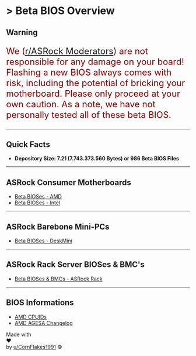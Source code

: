 # > Beta BIOS Overview

## Warning
<p style="color:#840000;font-size:x-large">We (<a href="https://www.reddit.com/r/ASRock/about/moderators/" target="_blank">r/ASRock Moderators</a>) are not responsible for any damage on your board!  
Flashing a new BIOS always comes with risk, including the potential of bricking your motherboard.  
Please only proceed at your own caution. As a note, we have not personally tested all of these beta BIOS.</p>

***

## Quick Facts  
- **Depository Size: 7.21 (7.743.373.560 Bytes) or 986 Beta BIOS Files**

***

## ASRock Consumer Motherboards

- [Beta BIOSes - AMD](beta_bios_amd)  
- [Beta BIOSes - Intel](beta_bios_intel)

***

## ASRock Barebone Mini-PCs 

- [Beta BIOSes - DeskMini](beta_bios_deskmini)

***

## ASRock Rack Server BIOSes & BMC's

- [Beta BIOSes & BMCs - ASRock Rack](beta_bios_rack)

***

## BIOS Informations

- [AMD CPUIDs](amd_cpu_ids)  
- [AMD AGESA Changelog](about_agesa)

<!-- Footer - DO NOT TOUCH! -->
<div class="footer">
    Made with <div id="heart-anim">❤</div> by <a href="https://reddit.com/u/CornFlakes1991" target="_blank">u/CornFlakes1991</a> &copy;<script>document.write(new Date().getFullYear());</script>
</div>